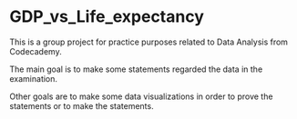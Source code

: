 # GDP_vs_Life_expectancy #

This is a group project for practice purposes related to Data Analysis from Codecademy.

The main goal is to make some statements regarded the data in the examination.

Other goals are to make some data visualizations in order to prove the statements or to make the statements.
